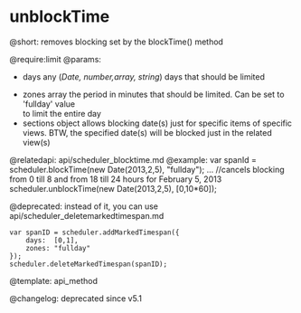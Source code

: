 unblockTime
=============

@short: 
	removes blocking set by the blockTime() method 

@require:limit
@params: 
- days		any 		(<i>Date, number,array, string</i>) days that should be limited
* zones		array		the period in minutes that should be limited. Can be set to 'fullday' value <br> to limit the entire day
* sections	object		allows blocking date(s) just for specific items of specific views. BTW, the specified date(s) will be blocked just in the related view(s)

@relatedapi:
    api/scheduler_blocktime.md
@example: 
var spanId = scheduler.blockTime(new Date(2013,2,5), "fullday");
...
//cancels blocking from 0 till 8 and from 18 till 24 hours for February 5, 2013
scheduler.unblockTime(new Date(2013,2,5), [0,10*60]);


@deprecated:
instead of it, you can use api/scheduler_deletemarkedtimespan.md
~~~
var spanID = scheduler.addMarkedTimespan({  
    days:  [0,1], 
    zones: "fullday"              
});
scheduler.deleteMarkedTimespan(spanID);
~~~


@template:	api_method

@changelog: deprecated since v5.1
